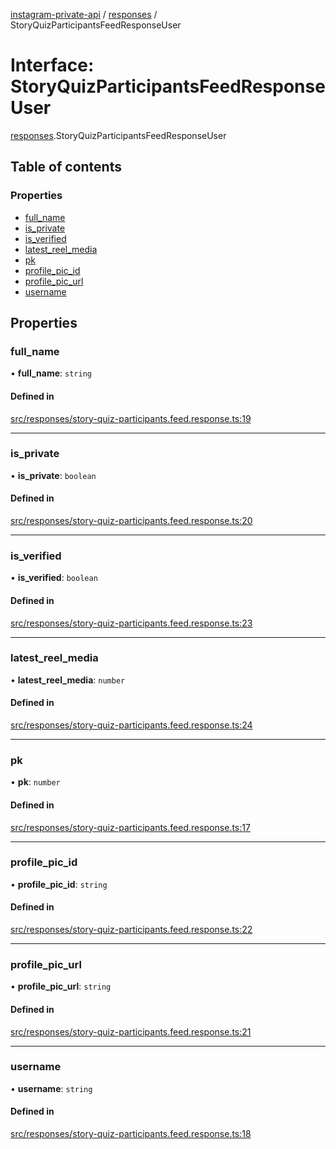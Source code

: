 [instagram-private-api](../../README.md) / [responses](../../modules/responses.md) / StoryQuizParticipantsFeedResponseUser

# Interface: StoryQuizParticipantsFeedResponseUser

[responses](../../modules/responses.md).StoryQuizParticipantsFeedResponseUser

## Table of contents

### Properties

- [full\_name](StoryQuizParticipantsFeedResponseUser.md#full_name)
- [is\_private](StoryQuizParticipantsFeedResponseUser.md#is_private)
- [is\_verified](StoryQuizParticipantsFeedResponseUser.md#is_verified)
- [latest\_reel\_media](StoryQuizParticipantsFeedResponseUser.md#latest_reel_media)
- [pk](StoryQuizParticipantsFeedResponseUser.md#pk)
- [profile\_pic\_id](StoryQuizParticipantsFeedResponseUser.md#profile_pic_id)
- [profile\_pic\_url](StoryQuizParticipantsFeedResponseUser.md#profile_pic_url)
- [username](StoryQuizParticipantsFeedResponseUser.md#username)

## Properties

### full\_name

• **full\_name**: `string`

#### Defined in

[src/responses/story-quiz-participants.feed.response.ts:19](https://github.com/Nerixyz/instagram-private-api/blob/b3351b9/src/responses/story-quiz-participants.feed.response.ts#L19)

___

### is\_private

• **is\_private**: `boolean`

#### Defined in

[src/responses/story-quiz-participants.feed.response.ts:20](https://github.com/Nerixyz/instagram-private-api/blob/b3351b9/src/responses/story-quiz-participants.feed.response.ts#L20)

___

### is\_verified

• **is\_verified**: `boolean`

#### Defined in

[src/responses/story-quiz-participants.feed.response.ts:23](https://github.com/Nerixyz/instagram-private-api/blob/b3351b9/src/responses/story-quiz-participants.feed.response.ts#L23)

___

### latest\_reel\_media

• **latest\_reel\_media**: `number`

#### Defined in

[src/responses/story-quiz-participants.feed.response.ts:24](https://github.com/Nerixyz/instagram-private-api/blob/b3351b9/src/responses/story-quiz-participants.feed.response.ts#L24)

___

### pk

• **pk**: `number`

#### Defined in

[src/responses/story-quiz-participants.feed.response.ts:17](https://github.com/Nerixyz/instagram-private-api/blob/b3351b9/src/responses/story-quiz-participants.feed.response.ts#L17)

___

### profile\_pic\_id

• **profile\_pic\_id**: `string`

#### Defined in

[src/responses/story-quiz-participants.feed.response.ts:22](https://github.com/Nerixyz/instagram-private-api/blob/b3351b9/src/responses/story-quiz-participants.feed.response.ts#L22)

___

### profile\_pic\_url

• **profile\_pic\_url**: `string`

#### Defined in

[src/responses/story-quiz-participants.feed.response.ts:21](https://github.com/Nerixyz/instagram-private-api/blob/b3351b9/src/responses/story-quiz-participants.feed.response.ts#L21)

___

### username

• **username**: `string`

#### Defined in

[src/responses/story-quiz-participants.feed.response.ts:18](https://github.com/Nerixyz/instagram-private-api/blob/b3351b9/src/responses/story-quiz-participants.feed.response.ts#L18)
